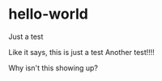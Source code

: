 # hello-world
Just a test

Like it says, this is just a test
Another test!!!!

Why isn't this showing up?
